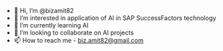 - 👋 Hi, I’m @bizamit82
- 👀 I’m interested in application of AI in SAP SuccessFactors technology
- 🌱 I’m currently learning AI
- 💞️ I’m looking to collaborate on AI projects
- 📫 How to reach me - biz.amit82@gmail.com

<!---
bizamit82/bizamit82 is a ✨ special ✨ repository because its `README.md` (this file) appears on your GitHub profile.
You can click the Preview link to take a look at your changes.
--->
